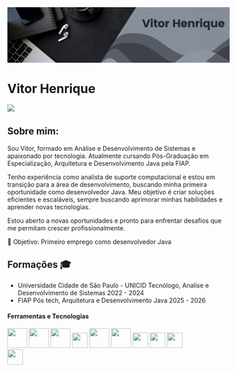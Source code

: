 <div>
  <img src="foto_capa.png"/>
</div>
<!----------------------------------------------------------->
<div>
  <h1>Vitor Henrique </h1>
</div>
<!----------------------------------------------------------->
<div>
<a href="https://www.linkedin.com/in/vitorfidelis01/" target="_blank"><img loading="lazy" src="https://img.shields.io/badge/-LinkedIn-%230077B5?style=for-the-badge&logo=linkedin&logoColor=white" target="_blank"></a> 
</div>
<!----------------------------------------------------------->
  <div>
    <h2>Sobre mim:</h2>
      <p>Sou Vitor, formado em Análise e Desenvolvimento de Sistemas e apaixonado por tecnologia. Atualmente cursando Pós-Graduação em Especialização, Arquitetura e Desenvolvimento Java pela FIAP.</p>
      <p>Tenho experiência como analista de suporte computacional e estou em transição para a área de desenvolvimento, buscando minha primeira oportunidade como desenvolvedor Java. Meu objetivo é criar soluções             eficientes e escaláveis, sempre buscando aprimorar minhas habilidades e aprender novas tecnologias.</p>
      <p>Estou aberto a novas oportunidades e pronto para enfrentar desafios que me permitam crescer profissionalmente.</p>
        📌 Objetivo: Primeiro emprego como desenvolvedor Java
  </div>
<!----------------------------------------------------------->
<div>
  <h2>Formações 🎓</h2>
  
  - Universidade Cidade de São Paulo - UNICID
    Tecnólogo, Analise e Desenvolvimento de Sistemas
    2022 - 2024
    <br>  
  - FIAP
    Pós tech, Arquitetura e Desenvolvimento Java
    2025 - 2026
</div>
<!----------------------------------------------------------->
<div>
  <h4>Ferramentas e Tecnologias</h4>
  <div>
    <img loading="lazy" src="https://cdn.jsdelivr.net/gh/devicons/devicon@latest/icons/spring/spring-original-wordmark.svg" width="45" height="45"/>
    <img loading="lazy" src="https://cdn.jsdelivr.net/gh/devicons/devicon@latest/icons/mysql/mysql-original-wordmark.svg" width="45" height="45"/>
    <img loading="lazy" src="https://cdn.jsdelivr.net/gh/devicons/devicon@latest/icons/docker/docker-original-wordmark.svg" width="45" height="45"/>
    <img loading="lazy" src="https://cdn.jsdelivr.net/gh/devicons/devicon@latest/icons/git/git-original.svg" width="35" height="35"/>
    <img loading="lazy" src="https://cdn.jsdelivr.net/gh/devicons/devicon@latest/icons/github/github-original-wordmark.svg" width="45" height="45"/>
    <img loading="lazy" src="https://cdn.jsdelivr.net/gh/devicons/devicon@latest/icons/java/java-original-wordmark.svg" width="45" height="45"/>
    <img loading="lazy" src="https://cdn.jsdelivr.net/gh/devicons/devicon@latest/icons/intellij/intellij-original.svg" width="35" height="35"/>
    <img loading="lazy" src="https://cdn.jsdelivr.net/gh/devicons/devicon@latest/icons/html5/html5-original.svg" width="35" height="35"/>
    <img loading="lazy" src="https://cdn.jsdelivr.net/gh/devicons/devicon@latest/icons/css3/css3-original.svg" width="35" height="35"/>
  </div>
  <div>
    <img loading="lazy" src="https://cdn.jsdelivr.net/gh/devicons/devicon@latest/icons/insomnia/insomnia-original.svg" width="35" height="35"/>
  </div>
  
</div>
